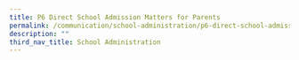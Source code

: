 ```yaml
---
title: P6 Direct School Admission Matters for Parents
permalink: /communication/school-administration/p6-direct-school-admission-matters-for-parents
description: ""
third_nav_title: School Administration
---
```

